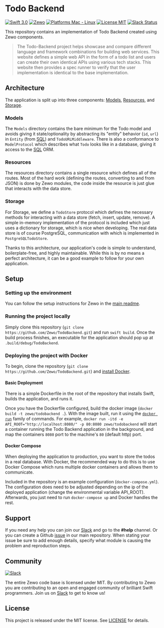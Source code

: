 # Todo Backend
[![Swift 3.0](https://img.shields.io/badge/Swift-3.0-orange.svg?style=flat)](https://developer.apple.com/swift/) [![Zewo](https://img.shields.io/badge/Zewo-0.14-FF7565.svg?style=flat)](http://zewo.io) [![Platforms Mac - Linux](https://img.shields.io/badge/Platforms-OS%20X%20--%20Linux-lightgray.svg?style=flat)](https://developer.apple.com/swift/) [![License MIT](https://img.shields.io/badge/License-MIT-blue.svg?style=flat)](https://tldrlegal.com/license/mit-license) [![Slack Status](https://zewo-slackin.herokuapp.com/badge.svg)](http://slack.zewo.io)

This repository contains an implementation of Todo Backend created using Zewo components.

> The Todo-Backend project helps showcase and compare different language and framework combinations for building web services. This website defines a simple web API in the form of a todo list and users can create their own identical APIs using various tech stacks. This website then provides a spec runner to verify that the user implementation is identical to the base implementation.

## Architecture
The application is split up into three components: [Models](https://github.com/Zewo/TodoBackend/tree/master/Sources/TodoBackend/Models), [Resources](https://github.com/Zewo/TodoBackend/tree/master/Sources/TodoBackend/Resources), and [Storage](https://github.com/Zewo/TodoBackend/tree/master/Sources/TodoBackend/Storage).

### Models
The `Models` directory contains the bare minimum for the Todo model and avoids giving it state/optionality by abstracting its "entity" behavior (`id`, `url`) in `Entity` (from [SQL](https://github.com/Zewo/SQL)) and `TodoURLMiddleware`. There is also a conformance to `ModelProtocol` which describes what `Todo` looks like in a database, giving it access to the [SQL](https://github.com/Zewo/SQL) ORM.

### Resources
The resources directory contains a single resource which defines all of the routes. Most of the hard work (defining the routes, converting to and from JSON) is done by Zewo modules, the code inside the resource is just glue that interacts with the data store.

### Storage
For Storage, we define a `TodoStore` protocol which defines the necessary methods for interacting with a data store (fetch, insert, update, remove). A simple in-memory implementation of the protocol is included which just uses a dictionary for storage, which is nice when developing. The real data store is of course PostgreSQL, communication with which is implemented in `PostgreSQLTodoStore`.

Thanks to this architecture, our application's code is simple to understand, boilerplate-free, and highly maintainable. While this is by no means a perfect architecture, it can be a good example to follow for your own application.

## Setup
### Setting up the environment
You can follow the setup instructions for Zewo in the [main readme](https://github.com/Zewo/Zewo).

### Running the project locally
Simply clone this repository (`git clone https://github.com/Zewo/TodoBackend.git`) and run `swift build`. Once the build process finishes, an executable for the application should pop up at `.build/debug/TodoBackend`.

### Deploying the project with Docker
To begin, clone the repository (`git clone https://github.com/Zewo/TodoBackend.git`) and [install Docker](https://docs.docker.com/engine/installation/).

#### Basic Deployment
There is a simple Dockerfile in the root of the repository that installs Swift, builds the application, and runs it.

Once you have the Dockerfile configured, build the docker image (`docker build -t zewo/todobackend .`). With the image built, run it using the [`docker run`](https://docs.docker.com/engine/reference/run/) family of commands. For example, `docker run -itd -e API_ROOT="http://localhost:8080/" -p 80:8080 zewo/todobackend` will start a container running the Todo Backend application in the background, and map the containers `8080` port to the machine's `80` (default http) port.

#### Docker Compose
When deploying the application to production, you want to store the todos in a real database. With Docker, the recommended way to do this is to use Docker Compose which runs multiple docker containers and allows them to communicate.

Included in the repository is an example configuration (`docker-compose.yml`). The configuration does need to be adjusted depending on the ip of the deployed application (change the environmental variable API_ROOT). Afterwards, you just need to run `docker-compose up` and Docker handles the rest.

## Support
If you need any help you can join our [Slack](http://slack.zewo.io) and go to the **#help** channel. Or you can create a Github [issue](https://github.com/Zewo/Zewo/issues/new) in our main repository. When stating your issue be sure to add enough details, specify what module is causing the problem and reproduction steps.

## Community
[![Slack](http://s13.postimg.org/ybwy92ktf/Slack.png)](https://zewo-slackin.herokuapp.com/badge.svg)

The entire Zewo code base is licensed under MIT. By contributing to Zewo you are contributing to an open and engaged community of brilliant Swift programmers. Join us on [Slack](http://slack.zewo.io) to get to know us!

## License
This project is released under the MIT license. See [LICENSE](LICENSE) for details.
